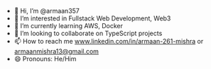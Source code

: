 - 👋 Hi, I’m @armaan357
- 👀 I’m interested in Fullstack Web Development, Web3
- 🌱 I’m currently learning AWS, Docker
- 💞️ I’m looking to collaborate on TypeScript projects
- 📫 How to reach me www.linkedin.com/in/armaan-261-mishra or armaanmishra13@gmail.com
- 😄 Pronouns: He/Him

<!---
armaan357/armaan357 is a ✨ special ✨ repository because its `README.md` (this file) appears on your GitHub profile.
You can click the Preview link to take a look at your changes.
--->
